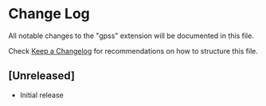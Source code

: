 # Change Log

All notable changes to the "gpss" extension will be documented in this file.

Check [Keep a Changelog](http://keepachangelog.com/) for recommendations on how to structure this file.

## [Unreleased]

- Initial release